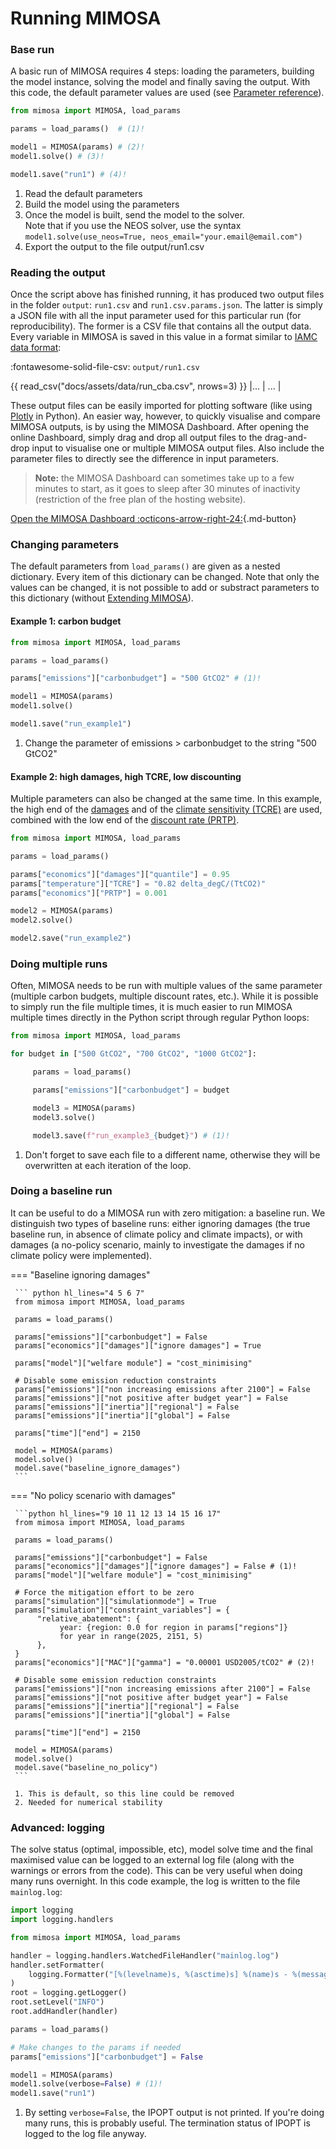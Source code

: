 # Running MIMOSA

### Base run
A basic run of MIMOSA requires 4 steps: loading the parameters, building the model instance, solving the model and finally saving the output.
With this code, the default parameter values are used (see [Parameter reference](parameters.md)).

``` python
from mimosa import MIMOSA, load_params

params = load_params()  # (1)!

model1 = MIMOSA(params) # (2)!
model1.solve() # (3)!

model1.save("run1") # (4)!
```

1.   Read the default parameters
2.   Build the model using the parameters
3.   Once the model is built, send the model to the solver.<br>
     Note that if you use the NEOS solver, use the syntax `model1.solve(use_neos=True, neos_email="your.email@email.com")`
4.   Export the output to the file output/run1.csv

### Reading the output

Once the script above has finished running, it has produced two output files in the folder `output`: `run1.csv` and `run1.csv.params.json`. The latter is simply a JSON file with all the input parameter used for this particular run (for reproducibility). The former is a CSV file that contains all the output data. Every variable in MIMOSA is saved in this value in a format similar to [IAMC data format](https://pyam-iamc.readthedocs.io/en/stable/data.html):

:fontawesome-solid-file-csv: `output/run1.csv`

{{ read_csv("docs/assets/data/run_cba.csv", nrows=3) }}
|... | ... |

These output files can be easily imported for plotting software (like using [Plotly](https://plotly.com/python/) in Python). An easier way, however, to quickly visualise and compare MIMOSA outputs, is by using the MIMOSA Dashboard. After opening the online Dashboard, simply drag and drop all output files to the drag-and-drop input to visualise one or multiple MIMOSA output files. Also include the parameter files to directly see the difference in input parameters.

> **Note:** the MIMOSA Dashboard can sometimes take up to a few minutes to start, as it goes to sleep after 30 minutes of inactivity (restriction of the free plan of the hosting website).

[Open the MIMOSA Dashboard :octicons-arrow-right-24:](https://dashboard-mimosa.onrender.com/){.md-button}



### Changing parameters
The default parameters from `load_params()` are given as a nested dictionary. Every item of this dictionary can be changed. Note that only the values can be changed, it is not possible to add or substract parameters to this dictionary (without [Extending MIMOSA](extending/general.md)).

#### Example 1: carbon budget

``` python hl_lines="4 5 6"
from mimosa import MIMOSA, load_params

params = load_params()

params["emissions"]["carbonbudget"] = "500 GtCO2" # (1)!

model1 = MIMOSA(params)
model1.solve()

model1.save("run_example1")
```

1.   Change the parameter of emissions > carbonbudget to the string "500 GtCO2"

#### Example 2: high damages, high TCRE, low discounting
Multiple parameters can also be changed at the same time. In this example, the high end of the [damages](parameters.md#economics.damages.quantile) and of the [climate sensitivity (TCRE)](parameters.md#temperature.TCRE) are used, combined with the low end of the [discount rate (PRTP)](parameters.md#economics.PRTP).

``` python hl_lines="4 5 6 7 8"
from mimosa import MIMOSA, load_params

params = load_params()

params["economics"]["damages"]["quantile"] = 0.95
params["temperature"]["TCRE"] = "0.82 delta_degC/(TtCO2)"
params["economics"]["PRTP"] = 0.001

model2 = MIMOSA(params)
model2.solve()

model2.save("run_example2")
```

### Doing multiple runs

Often, MIMOSA needs to be run with multiple values of the same parameter (multiple carbon budgets, multiple discount rates, etc.).
While it is possible to simply run the file multiple times, it is much easier to run MIMOSA multiple times directly in the Python script
through regular Python loops:


``` python hl_lines="3 7 12"
from mimosa import MIMOSA, load_params

for budget in ["500 GtCO2", "700 GtCO2", "1000 GtCO2"]:

     params = load_params()

     params["emissions"]["carbonbudget"] = budget

     model3 = MIMOSA(params)
     model3.solve()

     model3.save(f"run_example3_{budget}") # (1)!
```

1. Don't forget to save each file to a different name, otherwise they will be overwritten at each iteration of the loop.

### Doing a baseline run

It can be useful to do a MIMOSA run with zero mitigation: a baseline run. We distinguish two types of baseline runs: either ignoring damages (the true baseline run, in absence of climate policy and climate impacts), or with damages (a no-policy scenario, mainly to investigate the damages if no climate policy were implemented).

=== "Baseline ignoring damages"

     ``` python hl_lines="4 5 6 7"
     from mimosa import MIMOSA, load_params

     params = load_params()

     params["emissions"]["carbonbudget"] = False
     params["economics"]["damages"]["ignore damages"] = True
     
     params["model"]["welfare module"] = "cost_minimising"

     # Disable some emission reduction constraints
     params["emissions"]["non increasing emissions after 2100"] = False
     params["emissions"]["not positive after budget year"] = False
     params["emissions"]["inertia"]["regional"] = False
     params["emissions"]["inertia"]["global"] = False

     params["time"]["end"] = 2150

     model = MIMOSA(params)
     model.solve()
     model.save("baseline_ignore_damages")
     ```

=== "No policy scenario with damages"

     ```python hl_lines="9 10 11 12 13 14 15 16 17"
     from mimosa import MIMOSA, load_params

     params = load_params()

     params["emissions"]["carbonbudget"] = False
     params["economics"]["damages"]["ignore damages"] = False # (1)!
     params["model"]["welfare module"] = "cost_minimising"

     # Force the mitigation effort to be zero
     params["simulation"]["simulationmode"] = True
     params["simulation"]["constraint_variables"] = {
          "relative_abatement": {
               year: {region: 0.0 for region in params["regions"]}
               for year in range(2025, 2151, 5)
          },
     }
     params["economics"]["MAC"]["gamma"] = "0.00001 USD2005/tCO2" # (2)!

     # Disable some emission reduction constraints
     params["emissions"]["non increasing emissions after 2100"] = False
     params["emissions"]["not positive after budget year"] = False
     params["emissions"]["inertia"]["regional"] = False
     params["emissions"]["inertia"]["global"] = False

     params["time"]["end"] = 2150

     model = MIMOSA(params)
     model.solve()
     model.save("baseline_no_policy")
     ```

     1. This is default, so this line could be removed
     2. Needed for numerical stability

### Advanced: logging

The solve status (optimal, impossible, etc), model solve time and the final maximised value can be logged to an external log file (along with the warnings or errors from the code). This can be very useful when doing many runs overnight. In this code example, the log is written to the file `mainlog.log`:

``` python hl_lines="5 6 7 8 9 10 11 12 13"
import logging
import logging.handlers

from mimosa import MIMOSA, load_params

handler = logging.handlers.WatchedFileHandler("mainlog.log")
handler.setFormatter(
    logging.Formatter("[%(levelname)s, %(asctime)s] %(name)s - %(message)s")
)
root = logging.getLogger()
root.setLevel("INFO")
root.addHandler(handler)

params = load_params()

# Make changes to the params if needed
params["emissions"]["carbonbudget"] = False

model1 = MIMOSA(params)
model1.solve(verbose=False) # (1)!
model1.save("run1")
```

1. By setting `verbose=False`, the IPOPT output is not printed.
     If you're doing many runs, this is probably useful. The termination status of IPOPT is
     logged to the log file anyway.